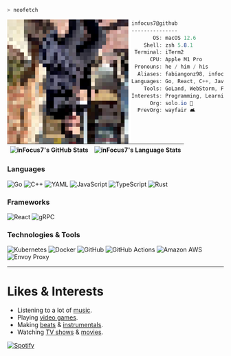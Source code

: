 ```zsh
> neofetch
```
<img align="left" alt="Fabian as pixels" src="./assets/prof.png" width="289px">

```csharp
infocus7@github
---------------
       OS: macOS 12.6
    Shell: zsh 5.8.1
 Terminal: iTerm2
      CPU: Apple M1 Pro
 Pronouns: he / him / his
  Aliases: fabiangonz98, infocus7
Languages: Go, React, C++, JavaScript, PHP
    Tools: GoLand, WebStorm, Figma, Ableton Live
Interests: Programming, Learning, Music, TV
      Org: solo.io 🦄
  PrevOrg: wayfair 🛋
```

<!-- The first two were supposed to be vertically aligned (like flex-direction: vertical), but not sure if that's possible in md -->
<!-- TODO why this break? -->
<!-- <img align="left" src="./assets/1x1.png" alt="placeholder stretch to align colors" width="225px" height="1"/>
<img align="left" width="26" height="30px" alt="#57586d" src="https://via.placeholder.com/100/57586d/ffffff?text=+"/>
<img align="left" width="26" height="30px" alt="#1b1219" src="https://via.placeholder.com/100/1b1219/ffffff?text=+"/>
<img align="left" width="26" height="30px" alt="#f5ead4" src="https://via.placeholder.com/100/f5ead4/000000?text=+"/>
<img align="left" width="26" height="30px" alt="#6d4d39" src="https://via.placeholder.com/100/6d4d39/ffffff?text=+"/>
<img width="26" height="30px" alt="#d69569" src="https://via.placeholder.com/100/d69569/000000?text=+"/> -->


<!-- GitHub Stats -->
| <img align="center" src="https://github-readme-stats-infocus7.vercel.app/api?username=infocus7&theme=tokyonight&count_private=true&show_icons=true&hide=commits" alt="inFocus7's GitHub Stats"/> | <img align="center" src="https://github-readme-stats-infocus7.vercel.app/api/top-langs/?username=infocus7&hide=&layout=compact&theme=tokyonight&langs_count=5&exclude_repo=github-readme-stats,do-not-submit-action-tester" alt="inFocus7's Language Stats"/> | 
| ------------- | ------------- |

<!-- Information -->
### Languages

![Go](https://img.shields.io/badge/-Go-000?&logo=Go)
![C++](https://img.shields.io/badge/-C++-000?&logo=c%2b%2b&logoColor=00599C)
![YAML](https://img.shields.io/badge/-YAML-000?&logo=YAML)
![JavaScript](https://img.shields.io/badge/-JavaScript-000?&logo=JavaScript)
![TypeScript](https://img.shields.io/badge/-TypeScript-000?&logo=TypeScript)
![Rust](https://img.shields.io/badge/-Rust-000?&logo=Rust)

### Frameworks
![React](https://img.shields.io/badge/-React-000?&logo=React)
![gRPC](https://img.shields.io/badge/-gRPC-000?&logo=gRPC)

### Technologies & Tools

![Kubernetes](https://img.shields.io/badge/-Kubernetes-000?&logo=Kubernetes)
![Docker](https://img.shields.io/badge/-Docker-000?&logo=Docker)
![GitHub](https://img.shields.io/badge/-Github-000?&logo=Github)
![GitHub Actions](https://img.shields.io/badge/-Github_Actions-000?&logo=GithubActions)
![Amazon AWS](https://img.shields.io/badge/-AWS-000?&logo=AmazonAWS)
![Envoy Proxy](https://img.shields.io/badge/-Envoy-000?&logo=EnvoyProxy)

---
<!-- Misc -->
# Likes & Interests

- Listening to a lot of [music](https://www.last.fm/user/inFocus7).
- Playing [video games](https://steamcommunity.com/id/inFocus7).
- Making [beats](https://traktrain.com/inf0) & [instrumentals](https://open.spotify.com/artist/0fNC7QchRvVbw3XERNJFHu?si=j1rENuaRRT2K74LrEwmtzA).
- Watching [TV shows](https://trakt.tv/users/fabiangonz98) & [movies](https://letterboxd.com/fabiangonz98/).

[![Spotify](https://infocus7-2.vercel.app/api/spotify)](https://open.spotify.com/user/infocus7)

